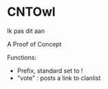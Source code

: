 # CNTOwl

Ik pas dit aan

A Proof of Concept

Functions:
- Prefix, standard set to !
- "vote" : posts a link to clanlist
